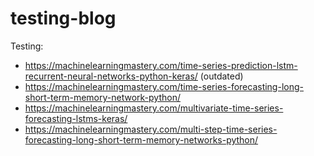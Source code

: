 # testing-blog

Testing:

* https://machinelearningmastery.com/time-series-prediction-lstm-recurrent-neural-networks-python-keras/ (outdated)
* https://machinelearningmastery.com/time-series-forecasting-long-short-term-memory-network-python/
* https://machinelearningmastery.com/multivariate-time-series-forecasting-lstms-keras/
* https://machinelearningmastery.com/multi-step-time-series-forecasting-long-short-term-memory-networks-python/


